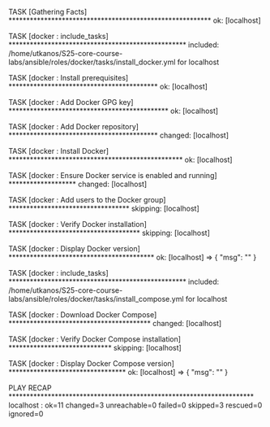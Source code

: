 
TASK [Gathering Facts] *********************************************************
ok: [localhost]

TASK [docker : include_tasks] **************************************************
included: /home/utkanos/S25-core-course-labs/ansible/roles/docker/tasks/install_docker.yml for localhost

TASK [docker : Install prerequisites] ******************************************
ok: [localhost]

TASK [docker : Add Docker GPG key] *********************************************
ok: [localhost]

TASK [docker : Add Docker repository] ******************************************
changed: [localhost]

TASK [docker : Install Docker] *************************************************
ok: [localhost]

TASK [docker : Ensure Docker service is enabled and running] *******************
changed: [localhost]

TASK [docker : Add users to the Docker group] **********************************
skipping: [localhost]

TASK [docker : Verify Docker installation] *************************************
skipping: [localhost]

TASK [docker : Display Docker version] *****************************************
ok: [localhost] => {
    "msg": ""
}

TASK [docker : include_tasks] **************************************************
included: /home/utkanos/S25-core-course-labs/ansible/roles/docker/tasks/install_compose.yml for localhost

TASK [docker : Download Docker Compose] ****************************************
changed: [localhost]

TASK [docker : Verify Docker Compose installation] *****************************
skipping: [localhost]

TASK [docker : Display Docker Compose version] *********************************
ok: [localhost] => {
    "msg": ""
}

PLAY RECAP *********************************************************************
localhost                  : ok=11   changed=3    unreachable=0    failed=0    skipped=3    rescued=0    ignored=0   

